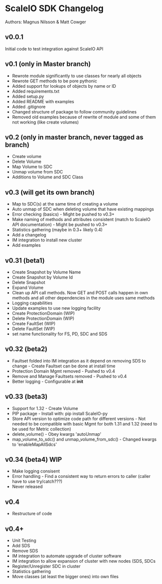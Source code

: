 # ScaleIO SDK Changelog

Authors: Magnus Nilsson & Matt Cowger

## v0.0.1
Initial code to test integration against ScaleIO API

## v0.1 (only in Master branch)
* Rewrote module significantly to use classes for nearly all objects
* Rewrote GET methods to be pore pythonic
* Added support for lookups of objects by name or ID
* Added requirements.txt
* Added setup.py
* Added README with examples
* Added .gitignore
* Changed structure of package to follow community guidelines
* Removed old examples because of rewrite of module and some of them not working (like create volumes)

## v0.2 (only in master branch, never tagged as branch)
* Create volume
* Delete Volume
* Map Volume to SDC
* Unmap volume from SDC
* Additions to Volume and SDC Class

## v0.3 (will get its own branch)
* Map to SDC(s) at the same time of creating a volume
* Auto unmap of SDC when deleting volume that have existing mappings
* Error checking (basics) - Might be pushed to v0.3+
* Make naming of methods and attributes consistent (match to ScaleIO API documentation) - Might be pushed to v0.3+
* Statistics gathering (maybe in 0.3+ likely 0.4)
* Add a changelog
* IM integration to install new cluster
* Add examples

## v0.31 (beta1)
* Create Snapshot by Volume Name
* Create Snapshot by Volume Id
* Delete Snapshot
* Expand Volume
* Clean up API call methods. Now GET and POST calls happen in own methods and all other dependencies in the module uses same methods
* Logging capabilities
* Update examples to use new logging facility
* Create ProtectionDomain (WIP)
* Delete ProtectionDomain (WIP)
* Create FaultSet (WIP)
* Delete FaultSet (WIP)
* set name functionality for FS, PD, SDC and SDS 

## v0.32 (beta2)
* Faultset folded into IM integration as it depend on removing SDS to change - Create Faultset can be done at install time
* Protection Domain Mgmt removed - Pushed to v0.4
* Remove and Manage Faultsets removed - Pushed to v0.4
* Better logging - Configurable at __init__

## v0.33 (beta3)
* Support for 1.32 - Create Volume
* PIP package - Install with: pip install ScaleIO-py
* Store API version to optimize code path for different versions - Not needed to be compatible with basic Mgmt for both 1.31 and 1.32 (need to be used for Metric collection)
* delete_volume() - Obey kwargs 'autoUnmap'
* map_volume_to_sdc() and unmap_volume_from_sdc() - Changed kwargs to 'enableMapAllSdcs'

## v0.34 (beta4) WIP
* Make logging consisent
* Error handling - Find a consistent way to return errors to caller (caller have to use try/catch???)
* Never released

## v0.4
* Restructure of code

## v0.4+
* Unit Testing
* Add SDS
* Remove SDS
* IM integration to automate upgrade of cluster software
* IM integration to allow expansion of cluster with new nodes (SDS, SDCs
* Register/Unregister SDC in cluster
* Statistics gathering
* Move classes (at least the bigger ones) into own files